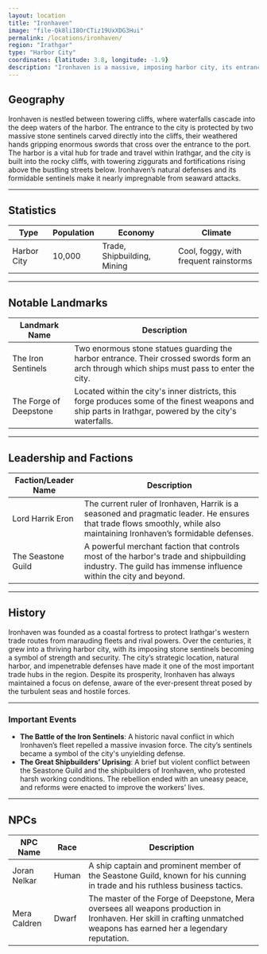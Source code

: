 ```yaml
---
layout: location
title: "Ironhaven"
image: "file-Qk8liI8OrCTiz19UxXDG3Hui"
permalink: /locations/ironhaven/
region: "Irathgar"
type: "Harbor City"
coordinates: {latitude: 3.8, longitude: -1.9}
description: "Ironhaven is a massive, imposing harbor city, its entrances guarded by two towering stone sentinels carved into the cliffs. The city's architecture reflects its strength and its people’s relentless determination."
---
```


## Geography

Ironhaven is nestled between towering cliffs, where waterfalls cascade into the deep waters of the harbor. The entrance to the city is protected by two massive stone sentinels carved directly into the cliffs, their weathered hands gripping enormous swords that cross over the entrance to the port. The harbor is a vital hub for trade and travel within Irathgar, and the city is built into the rocky cliffs, with towering ziggurats and fortifications rising above the bustling streets below. Ironhaven’s natural defenses and its formidable sentinels make it nearly impregnable from seaward attacks.

---

## Statistics

| Type             | Population | Economy                     | Climate                     |
|------------------|------------|-----------------------------|-----------------------------|
| Harbor City      | 10,000     | Trade, Shipbuilding, Mining  | Cool, foggy, with frequent rainstorms |

---

## Notable Landmarks

| Landmark Name            | Description                                                                                     |
|--------------------------|-------------------------------------------------------------------------------------------------|
| The Iron Sentinels        | Two enormous stone statues guarding the harbor entrance. Their crossed swords form an arch through which ships must pass to enter the city. |
| The Forge of Deepstone    | Located within the city's inner districts, this forge produces some of the finest weapons and ship parts in Irathgar, powered by the city's waterfalls. |

---

## Leadership and Factions

| Faction/Leader Name       | Description                                                                                     |
|---------------------------|-------------------------------------------------------------------------------------------------|
| Lord Harrik Eron           | The current ruler of Ironhaven, Harrik is a seasoned and pragmatic leader. He ensures that trade flows smoothly, while also maintaining Ironhaven’s formidable defenses. |
| The Seastone Guild         | A powerful merchant faction that controls most of the harbor's trade and shipbuilding industry. The guild has immense influence within the city and beyond. |

---

## History

Ironhaven was founded as a coastal fortress to protect Irathgar's western trade routes from marauding fleets and rival powers. Over the centuries, it grew into a thriving harbor city, with its imposing stone sentinels becoming a symbol of strength and security. The city’s strategic location, natural harbor, and impenetrable defenses have made it one of the most important trade hubs in the region. Despite its prosperity, Ironhaven has always maintained a focus on defense, aware of the ever-present threat posed by the turbulent seas and hostile forces.

---

### Important Events

- **The Battle of the Iron Sentinels**: A historic naval conflict in which Ironhaven’s fleet repelled a massive invasion force. The city’s sentinels became a symbol of the city's unyielding defense.
- **The Great Shipbuilders’ Uprising**: A brief but violent conflict between the Seastone Guild and the shipbuilders of Ironhaven, who protested harsh working conditions. The rebellion ended with an uneasy peace, and reforms were enacted to improve the workers’ lives.

---

## NPCs

| NPC Name                | Race     | Description                                           |
|-------------------------|----------|-------------------------------------------------------|
| Joran Nelkar             | Human    | A ship captain and prominent member of the Seastone Guild, known for his cunning in trade and his ruthless business tactics. |
| Mera Caldren             | Dwarf    | The master of the Forge of Deepstone, Mera oversees all weapons production in Ironhaven. Her skill in crafting unmatched weapons has earned her a legendary reputation. |
